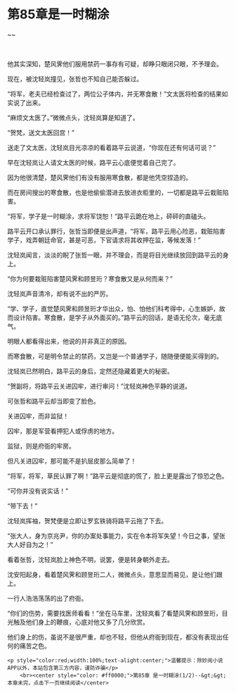 # 第85章是一时糊涂
~~
    	    <p name="pagetop" href="javascript:void(0);" onclick="return false" style="line-height: 35px;padding: 10px;color: #333;"> </p><p>他其实深知，楚风霁他们服用禁药一事存有可疑，却睁只眼闭只眼，不予理会。</p><p>现在，被沈轻岚撞见，张哲也不知自己能否躲过。</p><p>“将军，老夫已经检查过了，两位公子体内，并无寒食散！”文太医将检查的结果如实说了出来。</p><p>“麻烦文太医了。”微微点头，沈轻岚算是知道了。</p><p>“贺梵，送文太医回宫！”</p><p>送走了文太医，沈轻岚目光凉凉的看着路平云说道，“你现在还有何话可说？”</p><p>早在沈轻岚让人请文太医的时候，路平云心底便觉着自己完了。</p><p>因为他很清楚，楚风霁他们有没有服用寒食散，都是他凭空捏造的。</p><p>而在房间搜出的寒食散，也是他偷偷潜进去放进衣柜里的，一切都是路平云栽赃陷害。</p><p>“将军，学子是一时糊涂，求将军饶恕！”路平云跪在地上，砰砰的直磕头。</p><p>路平云开口承认罪行，张哲当即便是出声道，“将军，路平云用心险恶，栽赃陷害学子，戏弄朝廷命官，甚是可恶，下官请求将其收押在监，等候发落！”</p><p>沈轻岚闻言，淡淡的睨了张哲一眼，并不理会，而是将目光继续放回到路平云的身上。</p><p>“你为何要栽赃陷害楚风霁和顾昱珩？寒食散又是从何而来？”</p><p>沈轻岚声音清冷，却有说不出的严厉。</p><p>“学、学子，直觉楚风霁和顾昱珩才华出众，怕、怕他们科考得中，心生嫉妒，故而设计陷害。寒食散，是学子从外面买的。”路平云的回话，是语无伦次，毫无底气。</p><p>明眼人都看得出来，他说的并非真正的原因。</p><p>而寒食散，可是明令禁止的禁药，又岂是一个普通学子，随随便便能买得到的。</p><p>沈轻岚已然明白，路平云的身后，定然还隐藏着更大的秘密。</p><p>“贺副将，将路平云关进囚牢，进行审问！”沈轻岚神色平静的说道。</p><p>可张哲和路平云却当即变了脸色。</p><p>关进囚牢，而非监狱！</p><p>囚牢，那是军营看押犯人或俘虏的地方。</p><p>监狱，则是府衙的牢房。</p><p>但凡关进囚牢，那可能不是扒层皮那么简单了！</p><p>“将军，将军，草民认罪了啊！”路平云是彻底的慌了，脸上更是露出了惊恐之色。</p><p>“可你并没有说实话！”</p><p>“带下去！”</p><p>沈轻岚挥袖，贺梵便是立即让罗玄铁骑将路平云拖了下去。</p><p>“张大人，身为京兆尹，你的办案处事能力，实在令本将军失望！今日之事，望张大人好自为之！”</p><p>看着张哲，沈轻岚脸上神色不明，说罢，便是转身朝外走去。</p><p>沈安阳起身，看着楚风霁和顾昱珩二人，微微点头，意思显而易见，是让他们跟上。</p><p>一行人浩浩荡荡的出了府衙。</p><p>“你们的伤势，需要找医师看看！”坐在马车里，沈轻岚看了看楚风霁和顾昱珩，目光触及他们身上的鞭痕，心底对他又多了几分欣赏。</p><p>他们身上的伤，虽说不是很严重，却也不轻，但他从府衙到现在，都没有表现出任何的痛苦之色。</p>
    	
   	<p style="color:red;width:100%;text-alight:center;">温馨提示：除妙阅小说APP以外，本站包含第三方内容，谨防诈骗</p>
    	<br><center style="color: #ff0000;">第85章 是一时糊涂(1/2)--&gt;&gt;本章未完，点击下一页继续阅读</center>
    	